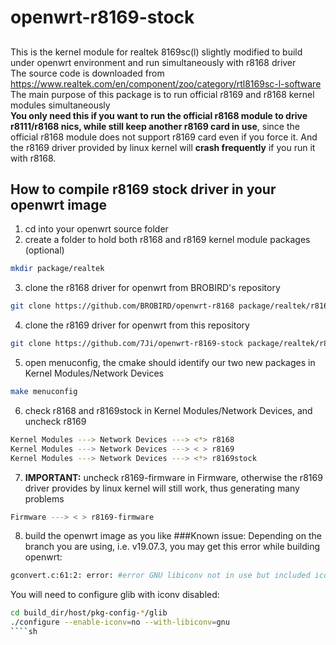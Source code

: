 # openwrt-r8169-stock
##
This is the kernel module for realtek 8169sc(l) slightly modified to build under openwrt environment and run simultaneously with r8168 driver  
The source code is downloaded from https://www.realtek.com/en/component/zoo/category/rtl8169sc-l-software  
The main purpose of this package is to run official r8169 and r8168 kernel modules simultaneously  
**You only need this if you want to run the official r8168 module to drive r8111/r8168 nics, while still keep another r8169 card in use**, since the official r8168 module does not support r8169 card even if you force it. And the r8169 driver provided by linux kernel will **crash frequently** if you run it with r8168.  
## How to compile r8169 stock driver in your openwrt image
1. cd into your openwrt source folder
2. create a folder to hold both r8168 and r8169 kernel module packages (optional)  
````sh
mkdir package/realtek
````
3. clone the r8168 driver for openwrt from BROBIRD's repository
````sh
git clone https://github.com/BROBIRD/openwrt-r8168 package/realtek/r8168
````
4. clone the r8169 driver for openwrt from this repository
````sh
git clone https://github.com/7Ji/openwrt-r8169-stock package/realtek/r8169stock
````
5. open menuconfig, the cmake should identify our two new packages in Kernel Modules/Network Devices
````sh
make menuconfig
````
6. check r8168 and r8169stock in Kernel Modules/Network Devices, and uncheck r8169
````sh
Kernel Modules ---> Network Devices ---> <*> r8168
Kernel Modules ---> Network Devices ---> < > r8169
Kernel Modules ---> Network Devices ---> <*> r8169stock
````
7. **IMPORTANT:** uncheck r8169-firmware in Firmware, otherwise the r8169 driver provides by linux kernel will still work, thus generating many problems
````sh
Firmware ---> < > r8169-firmware
````
8. build the openwrt image as you like
###Known issue:
Depending on the branch you are using, i.e. v19.07.3, you may get this error while building openwrt:
````sh
gconvert.c:61:2: error: #error GNU libiconv not in use but included iconv.h is from libiconv
````
You will need to configure glib with iconv disabled:
````sh
cd build_dir/host/pkg-config-*/glib
./configure --enable-iconv=no --with-libiconv=gnu
````sh
